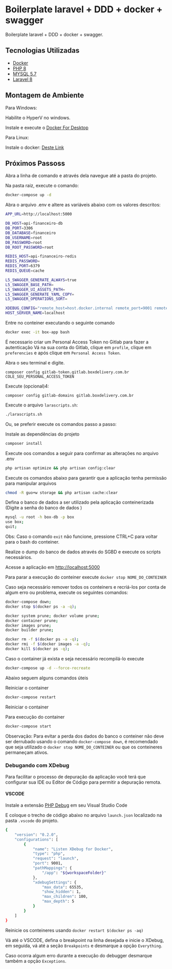 # Boilerplate laravel + DDD + docker + swagger

Boilerplate laravel + DDD + docker + swagger.

## Tecnologias Utilizadas

- [Docker](https://www.docker.com/)
- [PHP 8](https://www.php.net/releases/8.0/en.php)
- [MYSQL 5.7](https://www.mysql.com/downloads/)
- [Laravel 8](https://laravel.com/docs/8.x/releases)

## Montagem de Ambiente

Para Windows:

Habilite o HyperV no windows.

Instale e execute o [Docker For Desktop](https://download.docker.com/win/stable/Docker%20Desktop%20Installer.exe)

Para Linux:

Instale o docker: [Deste Link](https://docs.docker.com/engine/install/ubuntu)

## Próximos Passoss

Abra a linha de comando e através dela navegue até a pasta do projeto.

Na pasta raiz, execute o comando:

```bash
docker-compose up -d
```

Abra o arquivo .env e altere as variáveis abaixo com os valores descritos:

```bash
APP_URL=http://localhost:5000

DB_HOST=api-financeiro-db
DB_PORT=3306
DB_DATABASE=financeiro
DB_USERNAME=root    
DB_PASSWORD=root
DB_ROOT_PASSWORD=root

REDIS_HOST=api-financeiro-redis
REDIS_PASSWORD=
REDIS_PORT=6379
REDIS_QUEUE=cache

L5_SWAGGER_GENERATE_ALWAYS=true
L5_SWAGGER_BASE_PATH=
L5_SWAGGER_UI_ASSETS_PATH=
L5_SWAGGER_GENERATE_YAML_COPY=
L5_SWAGGER_OPERATIONS_SORT=

XDEBUG_CONFIG="remote_host=host.docker.internal remote_port=9001 remote_enable=1 remote_autostart=1 xdebug.idekey=VSCODE"
HOST_SERVER_NAME=localhost

```

Entre no conteiner executando o seguinte comando

```bash
docker exec -it box-app bash
```

É necessario criar um Personal Access Token no Gitlab para fazer a autenticação 
Vá na sua conta do Gitlab, clique em `profile`, clique em `preferencies` e após clique em `Personal Access Token`.

Abra o seu terminal e digite.

`composer config gitlab-token.gitlab.boxdelivery.com.br COLE_SEU_PERSONAL_ACCESS_TOKEN`

Execute (opcional)4:

`composer config gitlab-domains gitlab.boxdelivery.com.br`

Execute o arquivo `larascripts.sh`:

```bash
./larascripts.sh
```

Ou, se preferir execute os comandos passo a passo:

Instale as dependências do projeto

```bash
composer install
```

Execute oos comandos a seguir para confirmar as alterações no arquivo .env

```bash
php artisan optimize && php artisan config:clear
```

Execute os comandos abaixo para garantir que a aplicação tenha permissão para manipular arquivos

```bash
chmod -R guo+w storage && php artisan cache:clear
```

Defina o banco de dados a ser utilizado pela aplicação conteinerizada (Digite a senha do banco de dados )

```bash
mysql -u root -h box-db -p box
use box;
quit;
```

Obs: Caso o comando ``exit`` não funcione, pressione CTRL+C para voltar para o bash do conteiner.

Realize o dump do banco de dados através do SGBD e execute os scripts necessários.

Acesse a aplicação em [http://localhost:5000](http://localhost:5000)

Para parar a execução do conteiner execute ``docker stop NOME_DO_CONTEINER``

Caso seja necessário remover todos os conteiners e recriá-los por conta de algum erro ou problema, execute os seguintes comandos:

```bash
docker-compose down; 
docker stop $(docker ps -a -q); 

docker system prune; docker volume prune; 
docker container prune; 
docker images prune; 
docker builder prune; 

docker rm -f $(docker ps -a -q); 
docker rmi -f $(docker images -a -q); 
docker kill $(docker ps -q);
```

Caso o container já exista e seja necessário recompilá-lo execute

```bash
docker-compose up -d --force-recreate
```

Abaixo seguem alguns comandos úteis

Reiniciar o container

```bash
docker-compose restart
```
Reiniciar o container

Para execução do container

```bash
docker-compose start
```

Observação: Para evitar a perda dos dados do banco o conteiner não deve ser derrubado usando o comando ``docker-compose down``, é recomendado que seja utilizado o ``docker stop NOME_DO_CONTEINER`` ou que os conteineres permaneçam ativos.

### Debugando com XDebug

Para facilitar o processo de depuração da aplicação você terá que configurar sua IDE ou Editor de Código para permitir a depuração remota.

#### VSCODE

Instale a extensão [PHP Debug](https://marketplace.visualstudio.com/items?itemName=felixfbecker.php-debug) em seu Visual Studio Code

E coloque o trecho de código abaixo no arquivo `launch.json` localizado na pasta `.vscode` do projeto.

```bash
{
    "version": "0.2.0",
    "configurations": [
        {
            "name": "Listen XDebug for Docker",
            "type": "php",
            "request": "launch",
            "port": 9001,
            "pathMappings": {
                "/app": "${workspaceFolder}"
            },
            "xdebugSettings": {
                "max_data": 65535,
                "show_hidden": 1,
                "max_children": 100,
                "max_depth": 5
            }
        }
    ]
}
```

Reinicie os conteineres usando `docker restart $(docker ps -aq)`

Vá até o VSCODE, defina o breakpoint na linha desejada e inicie o XDebug, em seguida, vá até a seção `Breakpoints` e desmarque a opção `Everything`.

Caso ocorra algum erro durante a execução do debugger desmarque também a opção `Exceptions`.
